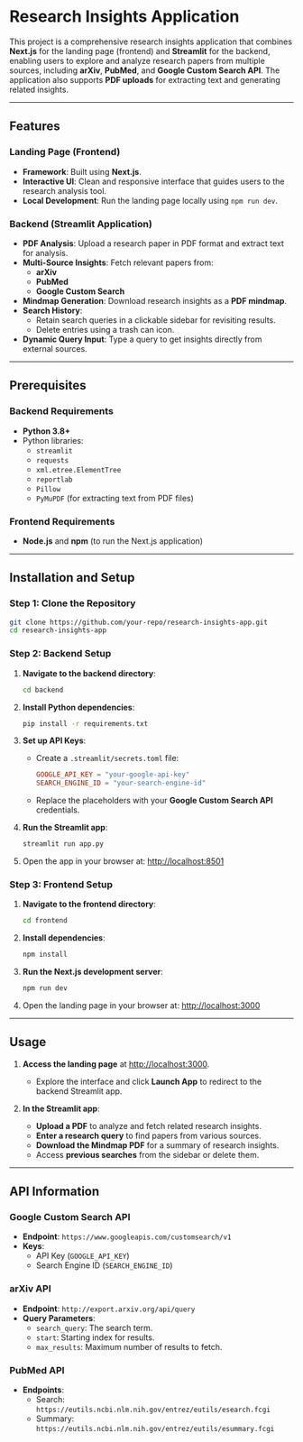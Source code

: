 
# Research Insights Application

This project is a comprehensive research insights application that combines **Next.js** for the landing page (frontend) and **Streamlit** for the backend, enabling users to explore and analyze research papers from multiple sources, including **arXiv**, **PubMed**, and **Google Custom Search API**. The application also supports **PDF uploads** for extracting text and generating related insights.

---

## Features

### Landing Page (Frontend)
- **Framework**: Built using **Next.js**.
- **Interactive UI**: Clean and responsive interface that guides users to the research analysis tool.
- **Local Development**: Run the landing page locally using `npm run dev`.

### Backend (Streamlit Application)
- **PDF Analysis**: Upload a research paper in PDF format and extract text for analysis.
- **Multi-Source Insights**: Fetch relevant papers from:
  - **arXiv**
  - **PubMed**
  - **Google Custom Search**
- **Mindmap Generation**: Download research insights as a **PDF mindmap**.
- **Search History**:
  - Retain search queries in a clickable sidebar for revisiting results.
  - Delete entries using a trash can icon.
- **Dynamic Query Input**: Type a query to get insights directly from external sources.

---

## Prerequisites

### Backend Requirements
- **Python 3.8+**
- Python libraries:
  - `streamlit`
  - `requests`
  - `xml.etree.ElementTree`
  - `reportlab`
  - `Pillow`
  - `PyMuPDF` (for extracting text from PDF files)

### Frontend Requirements
- **Node.js** and **npm** (to run the Next.js application)

---

## Installation and Setup

### Step 1: Clone the Repository
```bash
git clone https://github.com/your-repo/research-insights-app.git
cd research-insights-app
```

### Step 2: Backend Setup
1. **Navigate to the backend directory**:
   ```bash
   cd backend
   ```
2. **Install Python dependencies**:
   ```bash
   pip install -r requirements.txt
   ```
3. **Set up API Keys**:
   - Create a `.streamlit/secrets.toml` file:
     ```toml
     GOOGLE_API_KEY = "your-google-api-key"
     SEARCH_ENGINE_ID = "your-search-engine-id"
     ```
   - Replace the placeholders with your **Google Custom Search API** credentials.

4. **Run the Streamlit app**:
   ```bash
   streamlit run app.py
   ```

5. Open the app in your browser at: [http://localhost:8501](http://localhost:8501)

### Step 3: Frontend Setup
1. **Navigate to the frontend directory**:
   ```bash
   cd frontend
   ```
2. **Install dependencies**:
   ```bash
   npm install
   ```
3. **Run the Next.js development server**:
   ```bash
   npm run dev
   ```

4. Open the landing page in your browser at: [http://localhost:3000](http://localhost:3000)

---

## Usage

1. **Access the landing page** at [http://localhost:3000](http://localhost:3000).
   - Explore the interface and click **Launch App** to redirect to the backend Streamlit app.

2. **In the Streamlit app**:
   - **Upload a PDF** to analyze and fetch related research insights.
   - **Enter a research query** to find papers from various sources.
   - **Download the Mindmap PDF** for a summary of research insights.
   - Access **previous searches** from the sidebar or delete them.

---

## API Information

### Google Custom Search API
- **Endpoint**: `https://www.googleapis.com/customsearch/v1`
- **Keys**:
  - API Key (`GOOGLE_API_KEY`)
  - Search Engine ID (`SEARCH_ENGINE_ID`)

### arXiv API
- **Endpoint**: `http://export.arxiv.org/api/query`
- **Query Parameters**:
  - `search_query`: The search term.
  - `start`: Starting index for results.
  - `max_results`: Maximum number of results to fetch.

### PubMed API
- **Endpoints**:
  - Search: `https://eutils.ncbi.nlm.nih.gov/entrez/eutils/esearch.fcgi`
  - Summary: `https://eutils.ncbi.nlm.nih.gov/entrez/eutils/esummary.fcgi`
